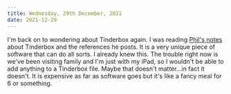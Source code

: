 ```yaml
---
title: Wednesday, 29th December, 2021
date: 2021-12-29
---
```


I'm back on to wondering about Tinderbox again. I was reading [Phil's notes](https://youneedastereo.com/#2021-12-27%20Journal) about Tinderbox and the references he posts. It is a very unique piece of software that can do all sorts. I already knew this. The trouble right now is we've been visiting family and I'm just with my iPad, so I wouldn't be able to add anything to a Tinderbox file. Maybe that doesn't matter...in fact it doesn't. It is expensive as far as software goes but it's like a fancy meal for 6 or something.
